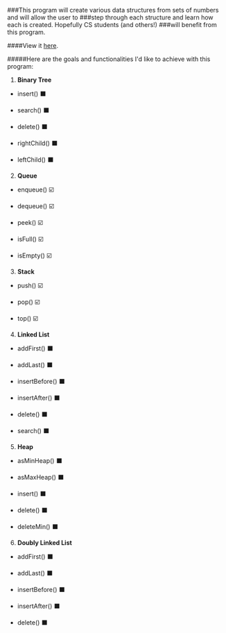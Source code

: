 ###This program will create various data structures from sets of numbers and will allow the user to 
###step through each structure and learn how each is created. Hopefully CS students (and others!) 
###will benefit from this program.

####View it [here](https://margnation.github.io/DataStructuresViz/).



#####Here are the goals and functionalities I'd like to achieve with this program:<br>

1. <b>Binary Tree</b><br>

  * insert() :black_large_square:<br>

  * search() :black_large_square:<br>

  * delete() :black_large_square:<br>

  * rightChild() :black_large_square:<br>

  * leftChild() :black_large_square:<br>

2. <b>Queue</b><br>

  * enqueue() :ballot_box_with_check:<br>

  * dequeue() :ballot_box_with_check:<br>

  * peek() :ballot_box_with_check:<br>

  * isFull() :ballot_box_with_check:<br>

  * isEmpty() :ballot_box_with_check:<br>

3. <b>Stack</b><br>

  * push() :ballot_box_with_check:<br>

  * pop() :ballot_box_with_check:<br>

  * top() :ballot_box_with_check:<br>

4. <b>Linked List</b><br>

  * addFirst() :black_large_square:<br>

  * addLast() :black_large_square:<br>

  * insertBefore() :black_large_square:<br>

  * insertAfter() :black_large_square:<br>

  * delete() :black_large_square:<br>

  * search() :black_large_square:<br>

5. <b>Heap</b><br>

  * asMinHeap() :black_large_square:<br>

  * asMaxHeap() :black_large_square:<br>

  * insert() :black_large_square:<br>

  * delete() :black_large_square:<br>

  * deleteMin() :black_large_square:<br>

6. <b>Doubly Linked List</b><br>

  * addFirst() :black_large_square:<br>

  * addLast() :black_large_square:<br>

  * insertBefore() :black_large_square:<br>

  * insertAfter() :black_large_square:<br>

  * delete() :black_large_square:<br>
